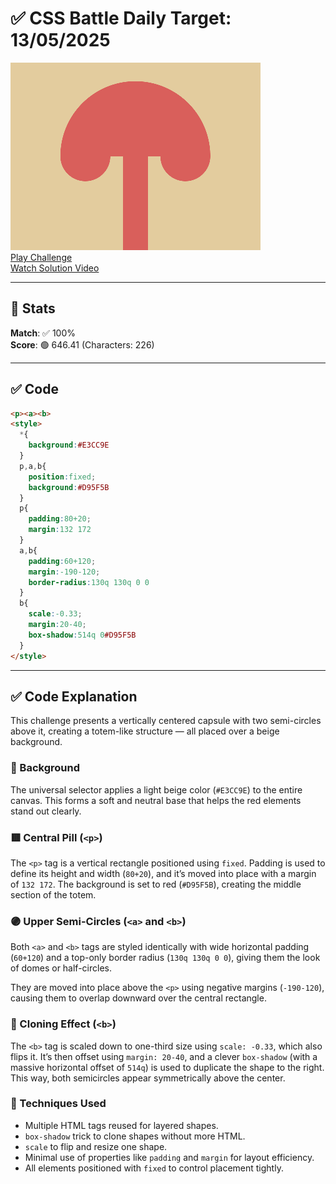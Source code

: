 # ✅ CSS Battle Daily Target: 13/05/2025

![Target](./images/13.png)  
[Play Challenge](https://cssbattle.dev/play/Gdk9p5YZo4u4tNoTYFdE)  
[Watch Solution Video](https://youtube.com/shorts/uqhXZjkHyh0)

---

## 🔢 Stats

**Match**: ✅ 100%  
**Score**: 🟢 646.41 (Characters: 226)

---

## ✅ Code

```html
<p><a><b>
<style>
  *{
    background:#E3CC9E
  }
  p,a,b{
    position:fixed;
    background:#D95F5B
  }
  p{
    padding:80+20;
    margin:132 172
  }
  a,b{
    padding:60+120;
    margin:-190-120;
    border-radius:130q 130q 0 0
  }
  b{
    scale:-0.33;
    margin:20-40;
    box-shadow:514q 0#D95F5B
  }
</style>
```

---

## ✅ Code Explanation

This challenge presents a vertically centered capsule with two semi-circles above it, creating a totem-like structure — all placed over a beige background.

### 🎨 Background

The universal selector applies a light beige color (`#E3CC9E`) to the entire canvas. This forms a soft and neutral base that helps the red elements stand out clearly.

### 🟥 Central Pill (`<p>`)

The `<p>` tag is a vertical rectangle positioned using `fixed`. Padding is used to define its height and width (`80+20`), and it’s moved into place with a margin of `132 172`. The background is set to red (`#D95F5B`), creating the middle section of the totem.

### 🟣 Upper Semi-Circles (`<a>` and `<b>`)

Both `<a>` and `<b>` tags are styled identically with wide horizontal padding (`60+120`) and a top-only border radius (`130q 130q 0 0`), giving them the look of domes or half-circles.

They are moved into place above the `<p>` using negative margins (`-190-120`), causing them to overlap downward over the central rectangle.

### 🔁 Cloning Effect (`<b>`)

The `<b>` tag is scaled down to one-third size using `scale: -0.33`, which also flips it. It’s then offset using `margin: 20-40`, and a clever `box-shadow` (with a massive horizontal offset of `514q`) is used to duplicate the shape to the right. This way, both semicircles appear symmetrically above the center.

### 🧠 Techniques Used

* Multiple HTML tags reused for layered shapes.
* `box-shadow` trick to clone shapes without more HTML.
* `scale` to flip and resize one shape.
* Minimal use of properties like `padding` and `margin` for layout efficiency.
* All elements positioned with `fixed` to control placement tightly.
